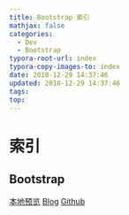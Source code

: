 ```yaml
---
title: Bootstrap 索引
mathjax: false
categories:
  - Dev
  - Bootstrap
typora-root-url: index
typora-copy-images-to: index
date: 2018-12-29 14:37:46
updated: 2018-12-29 14:37:46
tags:
top:
---
```



# 索引 
 
## Bootstrap 
[本地预览](Bootstrap.md)    [Blog](http://blog.kuma8866.top/posts/3545416915/)     [Github](https://github.com/KumaDocCenter/Bootstrap/blob/master/doc/md/Bootstrap.md)
 
 
 
